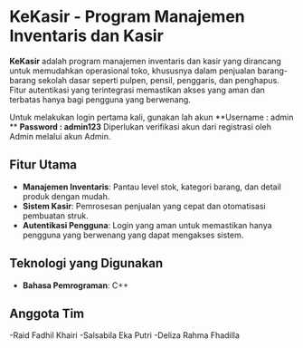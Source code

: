 # KeKasir - Program Manajemen Inventaris dan Kasir

**KeKasir** adalah program manajemen inventaris dan kasir yang dirancang untuk memudahkan operasional toko, khususnya dalam penjualan barang-barang sekolah dasar seperti pulpen, pensil, penggaris, dan penghapus. Fitur autentikasi yang terintegrasi memastikan akses yang aman dan terbatas hanya bagi pengguna yang berwenang.

Untuk melakukan login pertama kali, gunakan lah akun
**Username : admin **
**Password : admin123**
Diperlukan verifikasi akun dari registrasi oleh Admin melalui akun Admin.

## Fitur Utama

- **Manajemen Inventaris**: Pantau level stok, kategori barang, dan detail produk dengan mudah.
- **Sistem Kasir**: Pemrosesan penjualan yang cepat dan otomatisasi pembuatan struk.
- **Autentikasi Pengguna**: Login yang aman untuk memastikan hanya pengguna yang berwenang yang dapat mengakses sistem.

## Teknologi yang Digunakan

- **Bahasa Pemrograman**: C++

## Anggota Tim
-Raid Fadhil Khairi
-Salsabila Eka Putri
-Deliza Rahma Fhadilla
